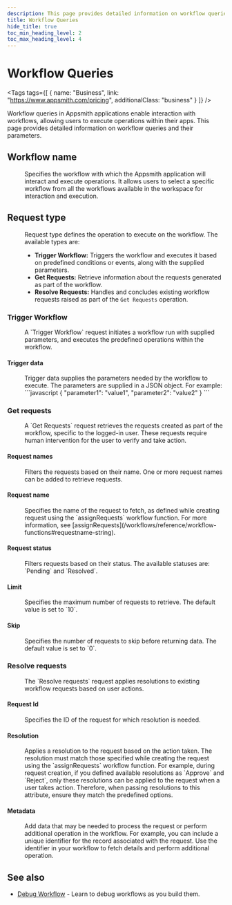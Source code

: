```yaml
---
description: This page provides detailed information on workflow queries available in Appsmith.
title: Workflow Queries
hide_title: true
toc_min_heading_level: 2
toc_max_heading_level: 4
---
```

<!-- vale off -->

<div className="tag-wrapper">
 <h1>Workflow Queries</h1>

<Tags
tags={[
{ name: "Business", link: "https://www.appsmith.com/pricing", additionalClass: "business" }
]}
/>

</div>

<!-- vale on -->

Workflow queries in Appsmith applications enable interaction with workflows, allowing users to execute operations within their apps. This page provides detailed information on workflow queries and their parameters.

## Workflow name
<dd>
Specifies the workflow with which the Appsmith application will interact and execute operations. It allows users to select a specific workflow from all the workflows available in the workspace for interaction and execution.
</dd>

## Request type
<dd>
Request type defines the operation to execute on the workflow. The available types are:

* **Trigger Workflow:** Triggers the workflow and executes it based on predefined conditions or events, along with the supplied parameters.
* **Get Requests:** Retrieve information about the requests generated as part of the workflow.
* **Resolve Requests:** Handles and concludes existing workflow requests raised as part of the `Get Requests` operation.
</dd>

### Trigger Workflow
<dd>
A `Trigger Workflow` request initiates a workflow run with supplied parameters, and executes the predefined operations within the workflow.
</dd>

#### Trigger data
<dd>
Trigger data supplies the parameters needed by the workflow to execute. The parameters are supplied in a JSON object. For example:
```javascript
{
  "parameter1": "value1",
  "parameter2": "value2"
}
```
</dd>

### Get requests
<dd>
A `Get Requests` request retrieves the requests created as part of the workflow, specific to the logged-in user. These requests require human intervention for the user to verify and take action.
</dd>

#### Request names
<dd>
Filters the requests based on their name. One or more request names can be added to retrieve requests.
</dd>

#### Request name
<dd>
Specifies the name of the request to fetch, as defined while creating request using the `assignRequests` workflow function. For more information, see [assignRequests](/workflows/reference/workflow-functions#requestname-string).
</dd>

#### Request status

<dd>
Filters requests based on their status. The available statuses are: `Pending` and `Resolved`.
</dd>

#### Limit

<dd>
Specifies the maximum number of requests to retrieve. The default value is set to `10`.
</dd>

#### Skip

<dd>
Specifies the number of requests to skip before returning data. The default value is set to `0`.
</dd>

### Resolve requests
<dd>
The `Resolve requests` request applies resolutions to existing workflow requests based on user actions.
</dd>

#### Request Id

<dd>
Specifies the ID of the request for which resolution is needed.
</dd>

#### Resolution

<dd>
Applies a resolution to the request based on the action taken. The resolution must match those specified while creating the request using the `assignRequests` workflow function. For example, during request creation, if you defined available resolutions as `Approve` and `Reject`, only these resolutions can be applied to the request when a user takes action. Therefore, when passing resolutions to this attribute, ensure they match the predefined options.
</dd>

#### Metadata

<dd>
Add data that may be needed to process the request or perform additional operation in the workflow. For example, you can include a unique identifier for the record associated with the request. Use the identifier in your workflow to fetch details and perform additional operation.
</dd>

## See also

* [Debug Workflow](/workflows/how-to-guides/debug-workflow) - Learn to debug workflows as you build them.